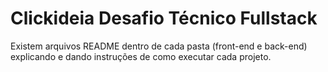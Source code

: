 # Clickideia Desafio Técnico Fullstack

Existem arquivos README dentro de cada pasta (front-end e back-end) explicando e dando instruções de como executar cada projeto.